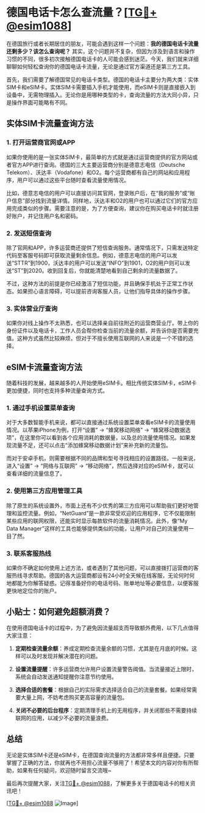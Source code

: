 # 德国电话卡怎么查流量？[[TG💪+ @esim1088](https://t.me/s/esim1088)]

在德国旅行或者长期居住的朋友，可能会遇到这样一个问题：**我的德国电话卡流量还剩多少？该怎么查询呢？** 其实，这个问题并不复杂，但因为涉及到语言和操作习惯的不同，很多初次接触德国电话卡的人可能会感到迷茫。今天，我们就来详细聊聊如何轻松查询你的德国电话卡流量，无论是通过官方渠道还是第三方工具。

首先，我们需要了解德国常见的电话卡类型。德国的电话卡主要分为两大类：实体SIM卡和eSIM卡。实体SIM卡需要插入手机才能使用，而eSIM卡则是直接嵌入到设备中，无需物理插入。无论你是用哪种类型的卡，查询流量的方法大同小异，只是操作界面可能略有不同。

## 实体SIM卡流量查询方法

### 1. 打开运营商官网或APP
如果你使用的是一张实体SIM卡，最简单的方式就是通过运营商提供的官方网站或者官方APP进行查询。德国的三大主要运营商分别是德意志电信（Deutsche Telekom）、沃达丰（Vodafone）和O2。每个运营商都有自己的网站和应用程序，用户可以通过这些平台随时查看流量使用情况。

比如，德意志电信的用户可以直接访问其官网，登录账户后，在“我的服务”或“账户信息”部分找到流量详情。同样地，沃达丰和O2的用户也可以通过它们的官方应用完成类似的步骤。需要注意的是，为了方便查询，建议你在购买电话卡时就注册好账户，并记住用户名和密码。

### 2. 发送短信查询
除了官网和APP，许多运营商还提供了短信查询服务。通常情况下，只需发送特定代码至客服号码即可获取流量剩余信息。例如，德意志电信的用户可以发送“STTR”到1900，沃达丰的用户可以发送“INFO”到1901，O2的用户则可以发送“ST”到2020。收到回复后，你就能清楚地看到自己剩余的流量数据了。

不过，这种方法的前提是你已经激活了短信功能，并且确保手机处于正常工作状态。如果担心语言障碍，可以提前咨询客服人员，让他们指导具体的操作步骤。

### 3. 实体营业厅查询
如果你对线上操作不太熟悉，也可以选择亲自前往附近的运营商营业厅。带上你的身份证件以及电话卡，工作人员会帮你检查当前的流量余额，并告诉你是否需要充值。这种方式虽然比较麻烦，但对于不擅长使用互联网的人来说是一个不错的选择。

## eSIM卡流量查询方法

随着科技的发展，越来越多的人开始使用eSIM卡。相比传统实体SIM卡，eSIM卡更加便捷，同时也支持多种流量查询方式。

### 1. 通过手机设置菜单查询
对于大多数智能手机来说，都可以直接通过系统设置菜单查看eSIM卡的流量使用情况。以苹果iPhone为例，打开“设置” -> “蜂窝移动网络” -> “蜂窝移动数据选项”，在这里你可以看到各个应用消耗的数据量，以及总的流量使用情况。如果发现流量不足，还可以点击“添加蜂窝移动数据计划”来补充新的流量包。

而对于安卓手机，则需要根据不同的品牌和型号寻找相应的设置路径。一般来说，进入“设置” -> “网络与互联网” -> “移动网络”，然后选择对应的eSIM卡，就可以查看详细的流量信息了。

### 2. 使用第三方应用管理工具
除了原生的系统设置外，市面上还有不少优秀的第三方应用可以帮助我们更好地管理和监控流量。例如，“NetGuard”是一款非常受欢迎的应用程序，它不仅能限制某些应用的联网权限，还能实时显示每款软件的流量消耗情况。此外，像“My Data Manager”这样的工具也能够提供类似的功能，让用户对自己的流量使用一目了然。

### 3. 联系客服热线
如果你不确定如何使用上述方法，或者遇到了其他问题，可以直接拨打运营商的客服热线寻求帮助。德国的各大运营商都设有24小时全天候在线客服，无论何时何地都能为你解答疑惑。记得准备好你的电话号码、账单地址等必要信息，以便客服更快地定位你的账户。

## 小贴士：如何避免超额消费？

在使用德国电话卡的过程中，为了避免因流量超支而导致额外费用，以下几点值得大家注意：

1. **定期检查流量余额**：养成定期检查流量余额的习惯，尤其是在月底的时候。这样可以及时发现并解决潜在的问题。
   
2. **设置流量提醒**：许多运营商允许用户设置流量警告阈值。当流量接近上限时，系统会自动发送通知提醒你注意节约使用。

3. **选择合适的套餐**：根据自己的实际需求选择适合自己的流量套餐。如果经常需要大量上网，不妨考虑购买更高容量的流量包。

4. **关闭不必要的后台程序**：定期清理手机上的无用程序，并关闭那些不需要持续联网的应用，以减少不必要的流量浪费。

## 总结

无论是实体SIM卡还是eSIM卡，在德国查询流量的方法都非常多样且便捷。只要掌握了正确的方法，你就再也不用担心流量不够用了！希望本文的内容对你有所帮助，如果有任何疑问，欢迎随时留言交流哦~

最后再次提醒大家，关注[TG💪+ @esim1088](https://t.me/s/esim1088)，了解更多关于德国电话卡的相关资讯吧！

[[TG💪+ @esim1088](https://t.me/s/esim1088) ![Image](https://i.postimg.cc/4NQfJmqS/Snipaste-2025-05-13-00-14-12.png)]
